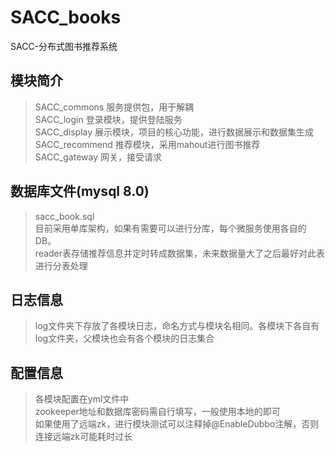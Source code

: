 # SACC_books
SACC-分布式图书推荐系统  
  
## 模块简介  
>SACC_commons  服务提供包，用于解耦  
>SACC_login 登录模块，提供登陆服务  
>SACC_display 展示模块，项目的核心功能，进行数据展示和数据集生成  
>SACC_recommend 推荐模块，采用mahout进行图书推荐  
>SACC_gateway 网关，接受请求  
  
## 数据库文件(mysql 8.0)  
>sacc_book.sql    
>目前采用单库架构，如果有需要可以进行分库，每个微服务使用各自的DB。  
>reader表存储推荐信息并定时转成数据集，未来数据量大了之后最好对此表进行分表处理  
  
## 日志信息  
>log文件夹下存放了各模块日志，命名方式与模块名相同。各模块下各自有log文件夹，父模块也会有各个模块的日志集合  
  
## 配置信息
> 各模块配置在yml文件中  
> zookeeper地址和数据库密码需自行填写，一般使用本地的即可  
> 如果使用了远端zk，进行模块测试可以注释掉@EnableDubbo注解，否则连接远端zk可能耗时过长  

